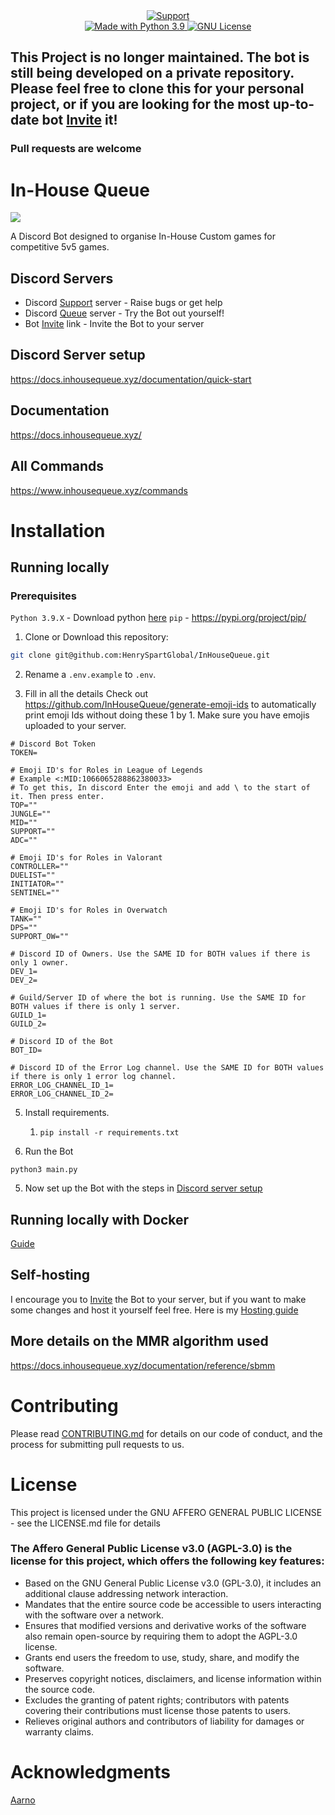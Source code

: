 <div align="center">

  <a href="https://discord.gg/NDKMeT6GE7">
    <img src="https://img.shields.io/discord/1079074933008781362.svg?label=Discord&logo=Discord&colorB=7289da&style=for-the-badge" alt="Support">
  </a>

<br>

  <a href="https://www.python.org/downloads/">
    <img src="https://img.shields.io/badge/Made%20With-Python%203.9-blue.svg?style=for-the-badge&logo=Python" alt="Made with Python 3.9">
  </a>

  <a href="https://github.com/HenrySpartGlobal/InHouseQueue/blob/main/LICENSE">
    <img src="https://img.shields.io/badge/license-gnu-e74c3c.svg?style=for-the-badge#" alt="GNU License">
  </a>
</div>

## This Project is no longer maintained. The bot is still being developed on a private repository. Please feel free to clone this for your personal project, or if you are looking for the most up-to-date bot [Invite](https://discord.com/api/oauth2/authorize?client_id=1001168331996409856&permissions=1101927804016&scope=bot) it!

### Pull requests are welcome

# In-House Queue
![](https://github.com/HenrySpartGlobal/InHouseQueue/blob/main/assets/banner.jpg)

A Discord Bot designed to organise In-House Custom games for competitive 5v5 games.

## Discord Servers
- Discord [Support](https://discord.gg/FqdatEamYm) server - Raise bugs or get help
- Discord [Queue](https://discord.gg/8DZQcpxnbB) server - Try the Bot out yourself!
- Bot [Invite](https://discord.com/api/oauth2/authorize?client_id=1001168331996409856&permissions=1101927804016&scope=bot) link - Invite the Bot to your server

## Discord Server setup
https://docs.inhousequeue.xyz/documentation/quick-start

## Documentation 
https://docs.inhousequeue.xyz/

## All Commands
https://www.inhousequeue.xyz/commands

# Installation
## Running locally
### Prerequisites
`Python 3.9.X` - Download python [here](https://www.python.org/downloads/)
`pip` - https://pypi.org/project/pip/

1. Clone or Download this repository:
```bash
git clone git@github.com:HenrySpartGlobal/InHouseQueue.git
```
2. Rename a `.env.example` to `.env`.

3. Fill in all the details
Check out https://github.com/InHouseQueue/generate-emoji-ids to automatically print emoji Ids without doing these 1 by 1. Make sure you have emojis uploaded to your server.

```env
# Discord Bot Token
TOKEN=

# Emoji ID's for Roles in League of Legends
# Example <:MID:1066065288862380033>
# To get this, In discord Enter the emoji and add \ to the start of it. Then press enter.
TOP=""
JUNGLE=""
MID=""
SUPPORT=""
ADC=""

# Emoji ID's for Roles in Valorant
CONTROLLER=""
DUELIST=""
INITIATOR=""
SENTINEL=""

# Emoji ID's for Roles in Overwatch
TANK=""
DPS=""
SUPPORT_OW=""

# Discord ID of Owners. Use the SAME ID for BOTH values if there is only 1 owner.
DEV_1=
DEV_2=

# Guild/Server ID of where the bot is running. Use the SAME ID for BOTH values if there is only 1 server.
GUILD_1=
GUILD_2=

# Discord ID of the Bot
BOT_ID=

# Discord ID of the Error Log channel. Use the SAME ID for BOTH values if there is only 1 error log channel.
ERROR_LOG_CHANNEL_ID_1=
ERROR_LOG_CHANNEL_ID_2=

```
5. Install requirements. 
   1. `pip install -r requirements.txt`

6. Run the Bot
```
python3 main.py
```
5. Now set up the Bot with the steps in [Discord server setup](https://docs.inhousequeue.xyz/documentation/quick-start)

## Running locally with Docker 
[Guide](https://docs.inhousequeue.xyz/documentation/reference/technical-documentation/running-with-docker)

## Self-hosting
I encourage you to [Invite](https://discord.com/api/oauth2/authorize?client_id=1001168331996409856&permissions=3489918032&scope=bot) the Bot to your server, but if you want to make some changes and host it yourself feel free. Here is my [Hosting guide](https://docs.inhousequeue.xyz/documentation/reference/technical-documentation/hosting)

## More details on the MMR algorithm used
https://docs.inhousequeue.xyz/documentation/reference/sbmm

# Contributing
Please read [CONTRIBUTING.md](https://github.com/HenrySpartGlobal/InHouseQueue/blob/main/docs/CONTRIBUTING.md) for details on our code of conduct, and the process for submitting pull requests to us.

# License
This project is licensed under the GNU AFFERO GENERAL PUBLIC LICENSE - see the LICENSE.md file for details

### The Affero General Public License v3.0 (AGPL-3.0) is the license for this project, which offers the following key features:

- Based on the GNU General Public License v3.0 (GPL-3.0), it includes an additional clause addressing network interaction.
- Mandates that the entire source code be accessible to users interacting with the software over a network.
- Ensures that modified versions and derivative works of the software also remain open-source by requiring them to adopt the AGPL-3.0 license.
- Grants end users the freedom to use, study, share, and modify the software.
- Preserves copyright notices, disclaimers, and license information within the source code.
- Excludes the granting of patent rights; contributors with patents covering their contributions must license those patents to users.
- Relieves original authors and contributors of liability for damages or warranty claims.

# Acknowledgments
[Aarno](https://aarno.is-a.dev)
